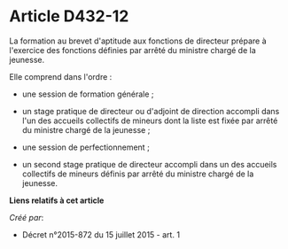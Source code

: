 # Article D432-12

La formation au brevet d'aptitude aux fonctions de directeur prépare à l'exercice des fonctions définies par arrêté du
ministre chargé de la jeunesse.

Elle comprend dans l'ordre : 

- une session de formation générale ; 

- un stage pratique de directeur ou d'adjoint de direction accompli dans l'un des accueils collectifs de mineurs dont la
liste est fixée par arrêté du ministre chargé de la jeunesse ; 

- une session de perfectionnement ; 

- un second stage pratique de directeur accompli dans un des accueils collectifs de mineurs définis par arrêté du ministre
chargé de la jeunesse.

**Liens relatifs à cet article**

_Créé par_:

  - Décret n°2015-872 du 15 juillet 2015 - art. 1
